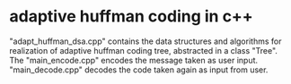# adaptive huffman coding in c++
"adapt_huffman_dsa.cpp" contains the data structures and algorithms for realization of adaptive huffman coding tree, abstracted in a class "Tree".
The "main_encode.cpp" encodes the message taken as user input.
"main_decode.cpp" decodes the code taken again as input from user.
